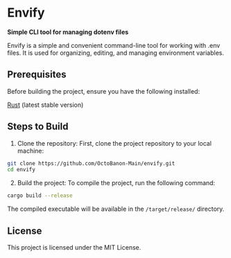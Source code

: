 # Envify

**Simple CLI tool for managing dotenv files**

Envify is a simple and convenient command-line tool for working with .env files. It is used for organizing, editing, and managing environment variables.

## Prerequisites

Before building the project, ensure you have the following installed:

[Rust](https://www.rust-lang.org/tools/install) (latest stable version)

## Steps to Build

1. Clone the repository:
First, clone the project repository to your local machine:

```bash
git clone https://github.com/OctoBanon-Main/envify.git
cd envify
```

2. Build the project:
To compile the project, run the following command:

```bash
cargo build --release
```

The compiled executable will be available in the `/target/release/` directory.

## License

This project is licensed under the MIT License.
